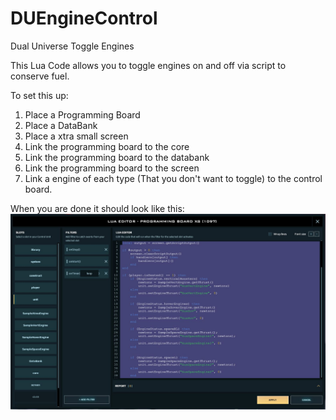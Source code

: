 # DUEngineControl
Dual Universe Toggle Engines

This Lua Code allows you to toggle engines on and off via script to conserve fuel.

To set this up:

1) Place a Programming Board
2) Place a DataBank
3) Place a xtra small screen
4) Link the programming board to the core
5) Link the programming board to the databank
6) Link the programming board to the screen
7) Link a engine of each type (That you don't want to toggle) to the control board.

When you are done it should look like this:
![image](https://github.com/FairfieldTekLLC/DUEngineControl/blob/main/ControlBoardConfig.JPG)
